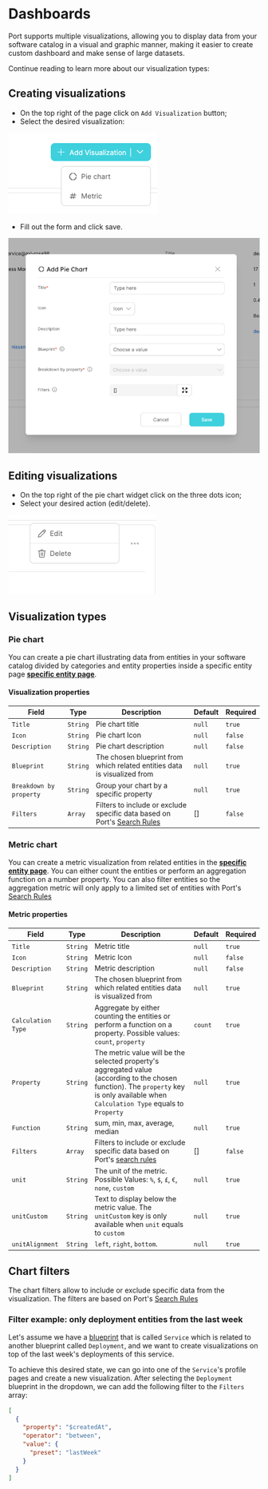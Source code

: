 # Dashboards

Port supports multiple visualizations, allowing you to display data from your software catalog in a visual and graphic manner, making it easier to create custom dashboard and make sense of large datasets.

Continue reading to learn more about our visualization types:

## Creating visualizations

- On the top right of the page click on `Add Visualization` button;
- Select the desired visualization:

![Dropdown](../../../static/img/software-catalog/widgets/AddPieChartVisualization.png)

- Fill out the form and click save.

![Dropdown](../../../static/img/software-catalog/widgets/AddPieChartForm.png)

## Editing visualizations

- On the top right of the pie chart widget click on the three dots icon;
- Select your desired action (edit/delete).

![Dropdown](../../../static/img/software-catalog/widgets/EditOrDeleteWidget.png)

## Visualization types

### Pie chart

You can create a pie chart illustrating data from entities in your software catalog divided by categories and entity properties inside a specific entity page [**specific entity page**](../page/entity-page.md).

#### Visualization properties

| Field                   | Type     | Description                                                                                                                  | Default | Required |
| ----------------------- | -------- | ---------------------------------------------------------------------------------------------------------------------------- | ------- | -------- |
| `Title`                 | `String` | Pie chart title                                                                                                              | `null`  | `true`   |
| `Icon`                  | `String` | Pie chart Icon                                                                                                               | `null`  | `false`  |
| `Description`           | `String` | Pie chart description                                                                                                        | `null`  | `false`  |
| `Blueprint`             | `String` | The chosen blueprint from which related entities data is visualized from                                                     | `null`  | `true`   |
| `Breakdown by property` | `String` | Group your chart by a specific property                                                                                      | `null`  | `true`   |
| `Filters`               | `Array`  | Filters to include or exclude specific data based on Port's [Search Rules](../../search-and-query/search-and-query.md#rules) | []      | `false`  |

### Metric chart

You can create a metric visualization from related entities in the [**specific entity page**](../page/entity-page.md). You can either count the entities or perform an aggregation function on a number property. You can also filter entities so the aggregation metric will only apply to a limited set of entities with Port's [Search Rules](../../search-and-query/search-and-query.md#rules)

#### Metric properties

| Field              | Type     | Description                                                                                                                                                                             | Default | Required |
| ------------------ | -------- | --------------------------------------------------------------------------------------------------------------------------------------------------------------------------------------- | ------- | -------- |
| `Title`            | `String` | Metric title                                                                                                                                                                            | `null`  | `true`   |
| `Icon`             | `String` | Metric Icon                                                                                                                                                                             | `null`  | `false`  |
| `Description`      | `String` | Metric description                                                                                                                                                                      | `null`  | `false`  |
| `Blueprint`        | `String` | The chosen blueprint from which related entities data is visualized from                                                                                                                | `null`  | `true`   |
| `Calculation Type` | `String` | Aggregate by either counting the entities or perform a function on a property. Possible values: `count`, `property`                                                                     | `count` | `true`   |
| `Property`         | `String` | The metric value will be the selected property's aggregated value (according to the chosen function). The `property` key is only available when `Calculation Type` equals to `Property` | `null`  | `true`   |
| `Function`         | `String` | sum, min, max, average, median                                                                                                                                                          | `null`  | `true`   |
| `Filters`          | `Array`  | Filters to include or exclude specific data based on Port's [search rules](../../search-and-query/search-and-query.md#rules)                                                            | []      | `false`  |
| `unit`             | `String` | The unit of the metric. Possible Values: `%`, `$`, `£`, `€`, `none`, `custom`                                                                                                           | `null`  | `true`   |
| `unitCustom`       | `String` | Text to display below the metric value. The `unitCustom` key is only available when `unit` equals to `custom`                                                                           | `null`  | `true`   |
| `unitAlignment`    | `String` | `left`, `right`, `bottom`.                                                                                                                                                              | `null`  | `true`   |

## Chart filters

The chart filters allow to include or exclude specific data from the visualization. The filters are based on Port's [Search Rules](../../search-and-query/search-and-query.md#rules)

### Filter example: only deployment entities from the last week

Let's assume we have a [blueprint](../../build-your-software-catalog/define-your-data-model/setup-blueprint/setup-blueprint.md) that is called `Service` which is related to another blueprint called `Deployment`, and we want to create visualizations on top of the last week's deployments of this service.

To achieve this desired state, we can go into one of the `Service`'s profile pages and create a new visualization. After selecting the `Deployment` blueprint in the dropdown, we can add the following filter to the `Filters` array:

```json showLineNumbers
[
  {
    "property": "$createdAt",
    "operator": "between",
    "value": {
      "preset": "lastWeek"
    }
  }
]
```
